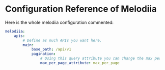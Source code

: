 Configuration Reference of Melodiia
===================================

Here is the whole melodiia configuration commented:

```yaml
melodiia:
    apis:
        # Define as much APIs you want here.
        main:
            base_path: /api/v1
            pagination:
                # Using this query attribute you can change the max per page
                max_per_page_attribute: max_per_page
```

